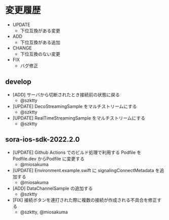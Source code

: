 # 変更履歴

- UPDATE
    - 下位互換がある変更
- ADD
    - 下位互換がある追加
- CHANGE
    - 下位互換のない変更
- FIX
    - バグ修正

## develop

- [ADD] サーバから切断されたとき接続前の状態に戻る
    - @szktty
- [UPDATE] DecoStreamingSample をマルチストリームにする
    - @szktty
- [UPDATE] RealTimeStreamingSample をマルチストリームにする
    - @szktty

## sora-ios-sdk-2022.2.0

- [UPDATE] Github Actions でのビルド処理で利用する Podfile を Podfile.dev からPodfile に変更する 
    - @miosakuma
- [UPDATE] Environment.example.swift に signalingConnectMetadata を追加する 
    - @miosakuma
- [ADD] DataChannelSample の追加する
    - @szktty
- [FIX] 接続ボタンを連打された際に複数の接続が作成される不具合を修正する
    - @szktty, @miosakuma
